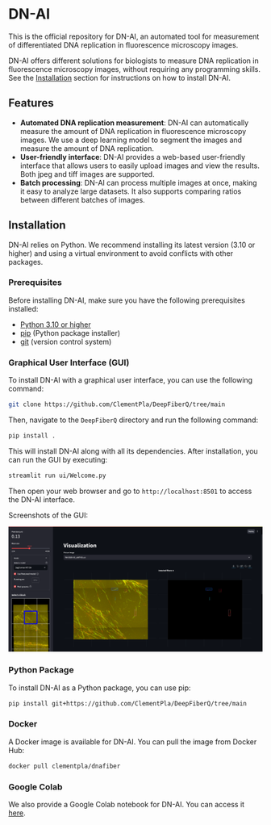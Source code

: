 # DN-AI

This is the official repository for DN-AI, an automated tool for measurement of differentiated DNA replication in fluorescence microscopy images.

DN-AI offers different solutions for biologists to measure DNA replication in fluorescence microscopy images, without requiring any programming skills. See the [Installation](#installation) section for instructions on how to install DN-AI.

## Features

- **Automated DNA replication measurement**: DN-AI can automatically measure the amount of DNA replication in fluorescence microscopy images. We use a deep learning model to segment the images and measure the amount of DNA replication.
- **User-friendly interface**: DN-AI provides a web-based user-friendly interface that allows users to easily upload images and view the results. Both jpeg and tiff images are supported.
- **Batch processing**: DN-AI can process multiple images at once, making it easy to analyze large datasets. It also supports comparing ratios between different batches of images.




## Installation

DN-AI relies on Python. We recommend installing its latest version (3.10 or higher) and using a virtual environment to avoid conflicts with other packages.

### Prerequisites
Before installing DN-AI, make sure you have the following prerequisites installed:
- [Python 3.10 or higher](https://www.python.org/downloads/) 
- [pip](https://pip.pypa.io/en/stable/installation/) (Python package installer)
- [git](https://git-scm.com/downloads) (version control system)

### Graphical User Interface (GUI)
To install DN-AI with a graphical user interface, you can use the following command:

```bash
git clone https://github.com/ClementPla/DeepFiberQ/tree/main
```
Then, navigate to the `DeepFiberQ` directory and run the following command:

```bash
pip install .
```
This will install DN-AI along with all its dependencies. After installation, you can run the GUI by executing:

```bash
streamlit run ui/Welcome.py
```

Then open your web browser and go to `http://localhost:8501` to access the DN-AI interface.

Screenshots of the GUI:

![DN-AI GUI](imgs/screenshot.png)

### Python Package
To install DN-AI as a Python package, you can use pip:

```bash
pip install git+https://github.com/ClementPla/DeepFiberQ/tree/main
```


### Docker
A Docker image is available for DN-AI. You can pull the image from Docker Hub:

```bash
docker pull clementpla/dnafiber
```

### Google Colab
We also provide a Google Colab notebook for DN-AI. You can access it [here](https://colab.research.google.com/github/ClementPla/DeepFiberQ/blob/main/Colab/DNA_Fiber_Q.ipynb).

